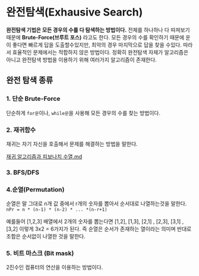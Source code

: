 # 완전탐색(Exhausive Search)

**완전탐색 기법은 모든 경우의 수를 다 탐색하는 방법이다.** 전체를 하나하나 다 따져보기 때문에 **Brute-Force(브루트 포스)** 라고도 한다. 모든 경우의 수를 확인하기 때문에 운이 좋다면 빠르게 답을 도출할수있지만, 최악의 경우 마지막으로 답을 찾을 수있다. 따라서 효율적인 문제에서는 적합하지 않은 방법이다.
정확히 완전탐색 자체가 알고리즘은 아니고 완전탐색 방법을 이용하기 위해 여러가지 알고리즘이 존재한다.

## 완전 탐색 종류

### 1. 단순 Brute-Force

단순하게 `for문`이나, `while문`을 사용해 모든 경우의 수를 찾는 방법이다.

### 2. 재귀함수

재귀는 자기 자신을 호출해서 문제를 해결하는 방법을 말한다.

[재귀 알고리즘과 피보나치 수열.md](%EC%9E%AC%EA%B7%80%20%EC%95%8C%EA%B3%A0%EB%A6%AC%EC%A6%98%EA%B3%BC%20%ED%94%BC%EB%B3%B4%EB%82%98%EC%B9%98%20%EC%88%98%EC%97%B4.md)

### 3. BFS/DFS


### 4.순열(Permutation)

순열은 말 그대로 n개 값 중에서 r개의 숫자를 뽑아서 순서대로 나열하는것을 말한다.
`nPr = n * (n-1) * (n-2) * ... *(n-r+1)`



예를들어  [1,2,3] 배열에서 2개의 숫자를 뽑는다면
[1,2], [1,3], [2,1] , [2,3], [3,1] ,[3,2]  이렇게 3x2 = 6가지가 된다.
즉 순열은 순서가 존재하는 열이라는 의미며 반대로 조합은 순서없이 나열한 것을 말한다.

### 5. 비트 마스크 (Bit mask)

2진수인 컴퓨터의 연산을 이용하는 방법이다.